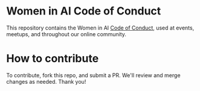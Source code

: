 # Women in AI Code of Conduct

This repository contains the Women in AI [Code of Conduct](code-of-conduct.md), used at events, meetups, and throughout our online community.

# How to contribute

To contribute, fork this repo, and submit a PR. We'll review and merge changes as needed. Thank you!
